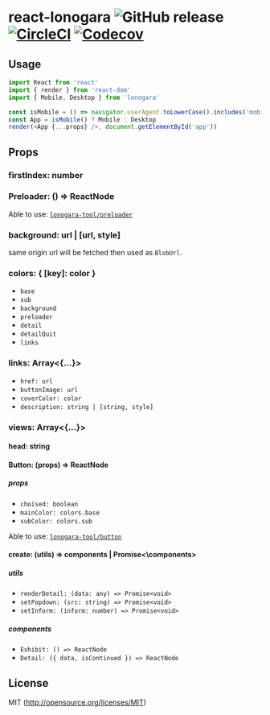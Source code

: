 # react-lonogara ![GitHub release](https://img.shields.io/github/release/lonogara/react-lonogara.svg?longCache=true&style=flat-square) [![CircleCI](https://img.shields.io/circleci/project/github/lonogara/react-lonogara.svg?longCache=true&style=flat-square)](https://circleci.com/gh/lonogara/react-lonogara) [![Codecov](https://img.shields.io/codecov/c/github/lonogara/react-lonogara.svg?longCache=true&style=flat-square)](https://codecov.io/gh/lonogara/react-lonogara)

## Usage

```js
import React from 'react'
import { render } from 'react-dom'
import { Mobile, Desktop } from 'lonogara'

const isMobile = () => navigator.userAgent.toLowerCase().includes('mobile')
const App = isMobile() ? Mobile : Desktop
render(<App {...props} />, document.getElementById('app'))
```

## Props

### firstIndex: number

### Preloader: () => ReactNode

Able to use: [`lonogara-tool/preloader`](https://github.com/lonogara/sdk/tree/master/preloader)

### background: url | [url, style]

same origin url will be fetched then used as `BlobUrl`.

### colors: { [key]: color }

* `base`
* `sub`
* `background`
* `preloader`
* `detail`
* `detailQuit`
* `links`

### links: Array<{...}>

* `href: url`
* `buttonImage: url`
* `coverColor: color`
* `description: string | [string, style]`

### views: Array<{...}>

#### head: string

#### Button: (props) => ReactNode

##### props

* `choised: boolean`
* `mainColor: colors.base`
* `subColor: colors.sub`

Able to use: [`lonogara-tool/button`](https://github.com/lonogara/sdk/tree/master/button)

#### create: (utils) => components | Promise<\components>

##### utils

* `renderDetail: (data: any) => Promise<void>`
* `setPopdown: (src: string) => Promise<void>`
* `setInform: (inform: number) => Promise<void>`

##### components

* `Exhibit: () => ReactNode`
* `Detail: ({ data, isContinued }) => ReactNode`

## License

MIT (http://opensource.org/licenses/MIT)
